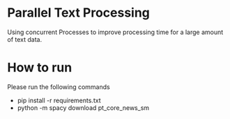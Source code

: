 # Parallel Text Processing

Using concurrent Processes to improve processing time for a large amount of text data.


# How to run

Please run the following commands

- pip install -r requirements.txt
- python -m spacy download pt_core_news_sm

